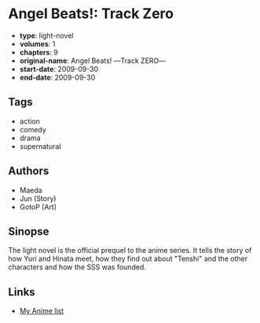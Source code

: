 # Angel Beats!: Track Zero

-   **type**: light-novel
-   **volumes**: 1
-   **chapters**: 9
-   **original-name**: Angel Beats! ―Track ZERO―
-   **start-date**: 2009-09-30
-   **end-date**: 2009-09-30

## Tags

-   action
-   comedy
-   drama
-   supernatural

## Authors

-   Maeda
-   Jun (Story)
-   GotoP (Art)

## Sinopse

The light novel is the official prequel to the anime series. It tells the story of how Yuri and Hinata meet, how they find out about "Tenshi" and the other characters and how the SSS was founded.

## Links

-   [My Anime list](https://myanimelist.net/manga/16648/Angel_Beats__Track_Zero)
